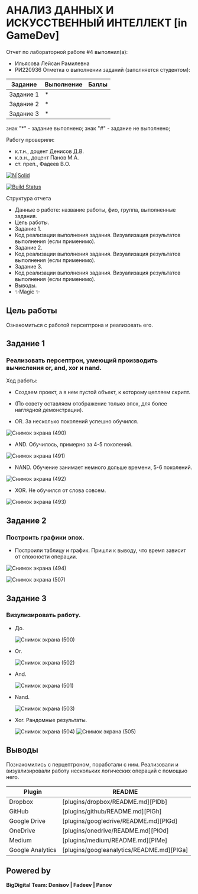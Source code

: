 # АНАЛИЗ ДАННЫХ И ИСКУССТВЕННЫЙ ИНТЕЛЛЕКТ [in GameDev]
Отчет по лабораторной работе #4 выполнил(а):
- Ильясова Лейсан Рамилевна
- РИ220936
Отметка о выполнении заданий (заполняется студентом):

| Задание | Выполнение | Баллы |
| ------ | ------ | ------ |
| Задание 1 | * |  |
| Задание 2 | * |  |
| Задание 3 | * |  |

знак "*" - задание выполнено; знак "#" - задание не выполнено;

Работу проверили:
- к.т.н., доцент Денисов Д.В.
- к.э.н., доцент Панов М.А.
- ст. преп., Фадеев В.О.

[![N|Solid](https://cldup.com/dTxpPi9lDf.thumb.png)](https://nodesource.com/products/nsolid)

[![Build Status](https://travis-ci.org/joemccann/dillinger.svg?branch=master)](https://travis-ci.org/joemccann/dillinger)

Структура отчета

- Данные о работе: название работы, фио, группа, выполненные задания.
- Цель работы.
- Задание 1.
- Код реализации выполнения задания. Визуализация результатов выполнения (если применимо).
- Задание 2.
- Код реализации выполнения задания. Визуализация результатов выполнения (если применимо).
- Задание 3.
- Код реализации выполнения задания. Визуализация результатов выполнения (если применимо).
- Выводы.
- ✨Magic ✨

## Цель работы
Ознакомиться с работой персептрона и реализовать его.

## Задание 1
### Реализовать персептрон, умеющий производить вычисления or, and, xor и nand.
Ход работы:
- Создаем проект, а в нем пустой объект, к которому цепляем скрипт.
- (По совету оставляем отображение только эпох, для более наглядной демонстрации).
  
- OR. За несколько поколений успешно обучился.
  
![Снимок экрана (490)](https://github.com/Vedro12/workshop4/assets/127394413/af158778-875c-4c32-a7d5-3024c83c403e)

- AND. Обучилось, примерно за 4-5 поколений.
  
![Снимок экрана (491)](https://github.com/Vedro12/workshop4/assets/127394413/f66a2665-1f86-4d63-bc8e-44a1049d17a8)

- NAND. Обучение занимает немного дольше времени, 5-6 поколений.
  
![Снимок экрана (492)](https://github.com/Vedro12/workshop4/assets/127394413/a73d99fc-871d-4d85-ad5b-49b41c21d272)

- XOR. Не обучился от слова совсем.
  
![Снимок экрана (493)](https://github.com/Vedro12/workshop4/assets/127394413/1183c159-3834-49eb-bd76-1fcb7fe86481)


## Задание 2
### Построить графики эпох.

- Построили таблицу и график. Пришли к выводу, что время зависит от сложности операции.

![Снимок экрана (494)](https://github.com/Vedro12/workshop4/assets/127394413/a4fbe27b-85a5-4664-84fc-0b41c81552bf)

![Снимок экрана (507)](https://github.com/Vedro12/workshop4/assets/127394413/fea5d9cc-a46c-47dc-9dcb-1a57e306dbb5)

## Задание 3
### Визулизировать работу.
- До.
  
  ![Снимок экрана (500)](https://github.com/Vedro12/workshop4/assets/127394413/b2485a6c-04d2-4093-adda-cd497e149f22)

- Or.

  ![Снимок экрана (502)](https://github.com/Vedro12/workshop4/assets/127394413/3ccc6787-8f20-4ff8-885f-f62917b1452c)

- And.

  ![Снимок экрана (501)](https://github.com/Vedro12/workshop4/assets/127394413/5f7b9efa-f3c3-4514-b930-69847b58d5e6)

- Nand.

  ![Снимок экрана (503)](https://github.com/Vedro12/workshop4/assets/127394413/96adc9fe-c4f6-4361-b308-57d63974e6dd)

- Xor. Рандомные результаты.

  ![Снимок экрана (504)](https://github.com/Vedro12/workshop4/assets/127394413/e0a67b6f-52ea-454e-bf3b-92bcd4353526)
  ![Снимок экрана (505)](https://github.com/Vedro12/workshop4/assets/127394413/b614de72-8cbe-48a9-93aa-6b5154b46e1a)



## Выводы

Познакомились с перцептроном, поработали с ним. Реализовали и визуализировали работу нескольких логических операций с помощью него.

| Plugin | README |
| ------ | ------ |
| Dropbox | [plugins/dropbox/README.md][PlDb] |
| GitHub | [plugins/github/README.md][PlGh] |
| Google Drive | [plugins/googledrive/README.md][PlGd] |
| OneDrive | [plugins/onedrive/README.md][PlOd] |
| Medium | [plugins/medium/README.md][PlMe] |
| Google Analytics | [plugins/googleanalytics/README.md][PlGa] |

## Powered by

**BigDigital Team: Denisov | Fadeev | Panov**
